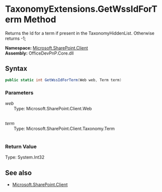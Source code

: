 # TaxonomyExtensions.GetWssIdForTerm Method  
Returns the Id for a term if present in the TaxonomyHiddenList. Otherwise returns -1;  

**Namespace:** [Microsoft.SharePoint.Client](Microsoft.SharePoint.Client.md)  
**Assembly:** OfficeDevPnP.Core.dll  
## Syntax
```C#
public static int GetWssIdForTerm(Web web, Term term)
```
### Parameters
*web*  
&emsp;&emsp;Type: Microsoft.SharePoint.Client.Web  
&emsp;&emsp;  
  
*term*  
&emsp;&emsp;Type: Microsoft.SharePoint.Client.Taxonomy.Term  
&emsp;&emsp;  
  
### Return Value
Type: System.Int32  


## See also
- [Microsoft.SharePoint.Client](Microsoft.SharePoint.Client.md)
